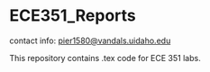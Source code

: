 # ECE351_Reports

contact info: pier1580@vandals.uidaho.edu

This repository contains .tex code for ECE 351 labs.

